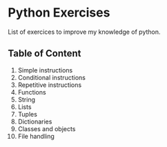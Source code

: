 # Python Exercises
List of exercices to improve my knowledge of python.

## Table of Content

1. Simple instructions
2. Conditional instructions
3. Repetitive instructions
4. Functions
5. String
6. Lists
7. Tuples
8. Dictionaries
9. Classes and objects
10. File handling
